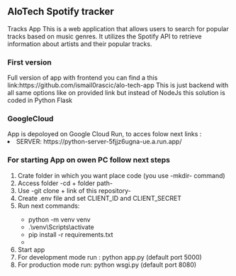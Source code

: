 <h2>AloTech Spotify tracker</h2>

Tracks App This is a web application that allows users to search for popular tracks based on music genres. It utilizes the Spotify API to retrieve information about artists and their popular tracks.
 
<h3>First version</h3>
Full version of app with frontend you can find a this link:https://github.com/ismail0rascic/alo-tech-app
This is just backend with all same options like on provided link but instead of NodeJs this solution is coded in Python Flask


<h3>GoogleCloud</h3>
  App is depoloyed on Google Cloud Run, to acces folow next links :
  <li>SERVER: https://python-server-5fjjz6ugna-ue.a.run.app/</li>
  
  
<h3>For starting App on owen PC follow next steps</h3>
<ol>
<li>Crate folder in which you want place code (you use -mkdir- command)</li>
<li>Access folder  -cd + folder path- </li>
<li>Use  -git clone + link of this repository-</li>
<li>Create .env file and set CLIENT_ID and CLIENT_SECRET </li>
<li>Run next commands:</li>
   <ul>
    <li>python -m venv venv</li>
    <li>.\venv\Scripts\activate</li>
    <li>pip install -r requirements.txt<li>
   </ul>
<li>Start app</li>
    <li>For development mode run : python app.py (default port 5000)</li>
    <li>For production mode run: python wsgi.py (default port 8080)</li>   
<ol>
